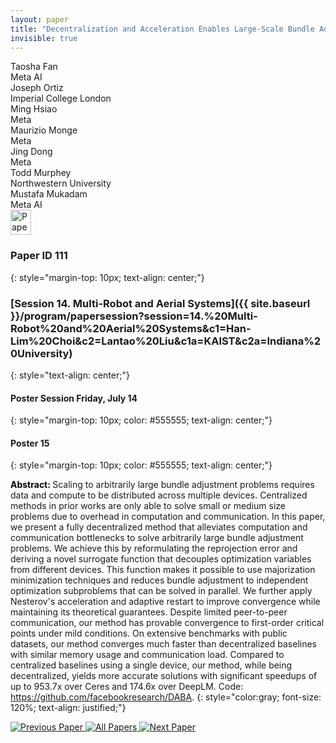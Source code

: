 ```yaml
---
layout: paper
title: "Decentralization and Acceleration Enables Large-Scale Bundle Adjustment"
invisible: true
---
```

<div class="paper-authors">
<div class="paper-author-box">
    <div class="paper-author-name">Taosha Fan</div>
    <div class="paper-author-uni">Meta AI</div>
</div>
<div class="paper-author-box">
    <div class="paper-author-name">Joseph Ortiz</div>
    <div class="paper-author-uni">Imperial College London</div>
</div>
<div class="paper-author-box">
    <div class="paper-author-name">Ming Hsiao</div>
    <div class="paper-author-uni">Meta</div>
</div>
<div class="paper-author-box">
    <div class="paper-author-name">Maurizio Monge</div>
    <div class="paper-author-uni">Meta</div>
</div>
<div class="paper-author-box">
    <div class="paper-author-name">Jing Dong</div>
    <div class="paper-author-uni">Meta</div>
</div>
<div class="paper-author-box">
    <div class="paper-author-name">Todd Murphey</div>
    <div class="paper-author-uni">Northwestern University</div>
</div>
<div class="paper-author-box">
    <div class="paper-author-name">Mustafa Mukadam</div>
    <div class="paper-author-uni">Meta AI</div>
</div>

</div><div class="paper-pdf">
<div> <a href="http://www.roboticsproceedings.org/rss19/p111.pdf"><img src="{{ site.baseurl }}/images/paper_link.png" alt="Paper Website" width = "33"  height = "40"/></a> </div>
</div>

### Paper ID 111
{: style="margin-top: 10px; text-align: center;"}

### [Session 14. Multi-Robot and Aerial Systems]({{ site.baseurl }}/program/papersession?session=14.%20Multi-Robot%20and%20Aerial%20Systems&c1=Han-Lim%20Choi&c2=Lantao%20Liu&c1a=KAIST&c2a=Indiana%20University)
{: style="text-align: center;"}

#### Poster Session Friday, July 14
{: style="margin-top: 10px; color: #555555; text-align: center;"}

#### Poster 15
{: style="margin-top: 10px; color: #555555; text-align: center;"}

<b style="color: black;">Abstract: </b>Scaling to arbitrarily large bundle adjustment problems requires data and compute to be distributed across multiple devices. Centralized methods in prior works are only able to solve small or medium size problems due to overhead in computation and communication. In this paper, we present a fully decentralized method that alleviates computation and communication bottlenecks to solve arbitrarily large bundle adjustment problems. We achieve this by reformulating the reprojection error and deriving a novel surrogate function that decouples optimization variables from different devices. This function makes it possible to use majorization minimization techniques and reduces bundle adjustment to independent optimization subproblems that can be solved in parallel. We further apply Nesterov's acceleration and adaptive restart to improve convergence while maintaining its theoretical guarantees. Despite limited peer-to-peer communication, our method has provable convergence to first-order critical points under mild conditions. On extensive benchmarks with public datasets, our method converges much faster than decentralized baselines with similar memory usage and communication load. Compared to centralized baselines using a single device, our method, while being decentralized, yields more accurate solutions with significant speedups of up to 953.7x over Ceres and 174.6x over DeepLM. Code: https://github.com/facebookresearch/DABA.
{: style="color:gray; font-size: 120%; text-align: justified;"}


<div class="paper-menu">
<a href="{{ site.baseurl }}/program/papers/110/"> <img src="{{ site.baseurl }}/images/previous_paper_icon.png" alt="Previous Paper" title="Previous Paper"/> </a>
<a href="{{ site.baseurl }}/program/papers"><img src="{{ site.baseurl }}/images/overview_icon.png" alt="All Papers" title="All Papers"/> </a>
<a href="{{ site.baseurl }}/program/papers/112/"> <img src="{{ site.baseurl }}/images/next_paper_icon.png" alt="Next Paper" title="Next Paper"/> </a>

</div>
